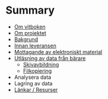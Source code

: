 # Summary

* [Om vitboken](README.md)
* [Om projektet](om_projektet.md)
* [Bakgrund](bakgrund.md)
* [Innan leveransen](innan_leveransen.md)
* [Mottagande av elektroniskt material](mottagande.md)
* [Utläsning av data från bärare](utlasning.md)
   * [Skivavbildning](skivavbildning.md)
   * [Filkopiering](filkopiering.md)
* Analysera data
* Lagring av data
* [Länkar / Resurser](lankar__resurser.md)

